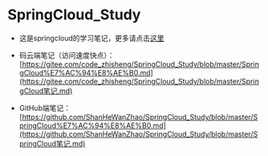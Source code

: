 # SpringCloud_Study
* 这是springcloud的学习笔记，更多请点击[这里](SpringCloud笔记.md)

* 码云端笔记（访问速度快点）：[https://gitee.com/code_zhisheng/SpringCloud_Study/blob/master/SpringCloud%E7%AC%94%E8%AE%B0.md](https://gitee.com/code_zhisheng/SpringCloud_Study/blob/master/SpringCloud笔记.md)

* GitHub端笔记：[https://github.com/ShanHeWanZhao/SpringCloud_Study/blob/master/SpringCloud%E7%AC%94%E8%AE%B0.md](https://github.com/ShanHeWanZhao/SpringCloud_Study/blob/master/SpringCloud笔记.md)

